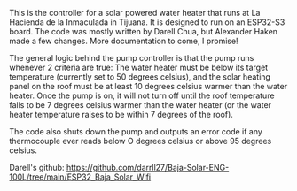 This is the controller for a solar powered water heater that runs at La Hacienda de la Inmaculada in Tijuana. It is designed to run on an ESP32-S3 board. The code was mostly written by Darell Chua, but Alexander Haken made a few changes. More documentation to come, I promise!

The general logic behind the pump controller is that the pump runs whenever 2 criteria are true: The water heater must be below its target temperature (currently set to 50 degrees celsius), and the solar heating panel on the roof must be at least 10 degrees celsius warmer than the water heater. Once the pump is on, it will not turn off until the roof temperature falls to be 7 degrees celsius warmer than the water heater (or the water heater temperature raises to be within 7 degrees of the roof).

The code also shuts down the pump and outputs an error code if any thermocouple ever reads below O degrees celsius or above 95 degrees celsius.

Darell's github:
https://github.com/darrll27/Baja-Solar-ENG-100L/tree/main/ESP32_Baja_Solar_Wifi
